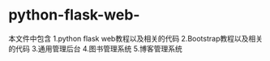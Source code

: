 # python-flask-web-
本文件中包含
 1.python flask web教程以及相关的代码
 2.Bootstrap教程以及相关的代码
 3.通用管理后台
 4.图书管理系统
 5.博客管理系统 
